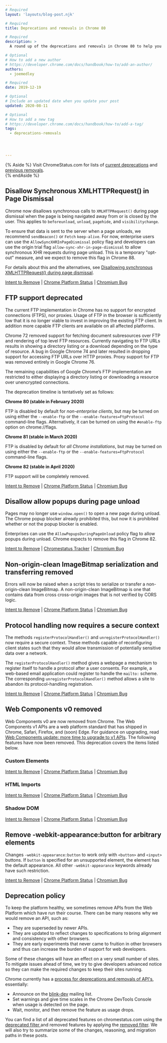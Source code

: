 ```yaml
---
# Required
layout: 'layouts/blog-post.njk'

# Required
title: Deprecations and removals in Chrome 80

# Required
description: >
  A round up of the deprecations and removals in Chrome 80 to help you plan.

# Optional
# How to add a new author
# https://developer.chrome.com/docs/handbook/how-to/add-an-author/
authors:
  - joemedley

# Required
date: 2019-12-19

# Optional
# Include an updated date when you update your post
updated: 2020-08-11

# Optional
# How to add a new tag
# https://developer.chrome.com/docs/handbook/how-to/add-a-tag/
tags:
  - deprecations-removals




---
```


{% Aside %}
Visit ChromeStatus.com for lists of 
<a href="https://www.chromestatus.com/features#browsers.chrome.status%3A%22Deprecated%22">current deprecations</a>
and <a href="https://www.chromestatus.com/features#browsers.chrome.status:%22Removed%22">previous removals</a>.  
{% endAside %}

## Disallow Synchronous XMLHTTPRequest&#40;) in Page Dismissal

Chrome now disallows synchronous calls to `XMLHTTPRequest()` during page
dismissal when the page is being navigated away from or is closed by the user.
This applies to `beforeunload`, `unload`, `pagehide`, and `visibilitychange`.

To ensure that data is sent to the server when a page unloads, we recommend
`sendBeacon()` or `Fetch` `keep-alive`. For now, enterprise users can use the
`AllowSyncXHRInPageDismissal` policy flag and developers can use the origin
trial flag `allow-sync-xhr-in-page-dismissal` to allow synchronous XHR requests
during page unload. This is a temporary "opt-out" measure, and we expect to
remove this flag in Chrome 88. 

For details about this and the alternatives, see [Disallowing synchronous XMLHTTPRequest&#40;) during page dismissal]().

[Intent to Remove](https://groups.google.com/a/chromium.org/d/topic/blink-dev/cCWNIXB4dzY/discussion) &#124;
[Chrome Platform Status](https://www.chromestatus.com/feature/4664843055398912) &#124;
[Chromium Bug](https://crbug.com/827324)


## FTP support deprecated

The current FTP implementation in Chrome has no support for encrypted
connections (FTPS), nor proxies. Usage of FTP in the browser is sufficiently low
that it is no longer viable to invest in improving the existing FTP client. In
addition more capable FTP clients are available on all affected platforms.

Chrome 72 removed support for fetching document subresources over FTP and
rendering of top level FTP resources. Currently navigating to FTP URLs results
in showing a directory listing or a download depending on the type of resource.
A bug in Google Chrome 74 and later resulted in dropping support for accessing
FTP URLs over HTTP proxies. Proxy support for FTP was removed entirely in Google
Chrome 76.

The remaining capabilities of Google Chrome’s FTP implementation are restricted
to either displaying a directory listing or downloading a resource over
unencrypted connections. 

The deprecation timeline is tentatively set as follows:

**Chrome 80 (stable in February 2020)**

FTP is disabled by default for *non-enterprise clients*, but may be turned on
using either the `--enable-ftp` or the `--enable-features=FtpProtocol`
command-line flags. Alternatively, it can be turned on using the `#enable-ftp`
option on chrome://flags.

**Chrome 81 (stable in March 2020)**

FTP is disabled by default for *all Chrome installations*, but may be turned on
using either the `--enable-ftp` or the `--enable-features=FtpProtocol`
command-line flags.

**Chrome 82 (stable in April 2020)**

FTP support will be completely removed.

[Intent to Remove](https://groups.google.com/a/chromium.org/d/topic/blink-dev/e1hkwUL4p3w/discussion) &#124;
[Chrome Platform Status](https://www.chromestatus.com/feature/6246151319715840) &#124;
[Chromium Bug](https://crbug.com/333943)

## Disallow allow popups during page unload

Pages may no longer use `window.open()` to open a new page during unload. The
Chrome popup blocker already prohibited this, but now it is prohibited whether
or not the popup blocker is enabled. 

Enterprises can use the `AllowPopupsDuringPageUnload` policy flag to allow
popups during unload. Chrome expects to remove this flag in Chrome 82.

[Intent to Remove](https://groups.google.com/a/chromium.org/d/topic/blink-dev/MkA0A1YKSw4/discussion) &#124;
[Chromestatus Tracker](https://www.chromestatus.com/feature/5989473649164288) &#124;
[Chromium Bug](https://crbug.com/844455)

## Non-origin-clean ImageBitmap serialization and transferring removed

Errors will now be raised when a script tries to serialize or transfer a
non-origin-clean ImageBitmap. A non-origin-clean ImageBitmap is one that
contains data from cross cross-origin images that is not verified by CORS logic.

[Intent to Remove](https://groups.google.com/a/chromium.org/d/topic/blink-dev/Z1XdYf6SjDU/discussion) &#124;
[Chrome Platform Status](https://www.chromestatus.com/feature/5728790883860480) &#124;
[Chromium Bug](https://crbug.com/1013087)

## Protocol handling now requires a secure context

The methods `registerProtocolHandler()` and `unregisterProtocolHandler()` now
require a secure context. These methods capable of reconfiguring client states
such that they would allow transmission of potentially sensitive data over a
network. 

The `registerProtocolHandler()` method gives a webpage a mechanism to register
itself to handle a protocol after a user consents. For example, a web-based
email application could register to handle the `mailto:` scheme. The corresponding
`unregisterProtocolHandler()` method allows a site to abandon its
protocol-handling registration.

[Intent to Remove](https://groups.google.com/a/chromium.org/d/topic/blink-dev/1AOWqzgFQiw/discussion) &#124;
[Chrome Platform Status](https://www.chromestatus.com/feature/5756636801007616) &#124;
[Chromium Bug](https://crbug.com/882284)

## Web Components v0 removed

Web Components v0 are now removed from Chrome. The Web Components v1 APIs are a
web platform standard that has shipped in Chrome, Safari, Firefox, and (soon)
Edge. For guidance on upgrading, read [Web Components update: more time to
upgrade to v1 APIs](https://developers.google.com/web/updates/2019/07/web-components-time-to-upgrade). The
following features have now been removed. This deprecation covers the items
listed below.

### Custom Elements

[Intent to Remove](https://groups.google.com/a/chromium.org/d/topic/blink-dev/h-JwMiPUnuU/discussion) &#124;
[Chrome Platform Status](https://www.chromestatus.com/feature/4642138092470272) &#124;
[Chromium Bug](http://crbug.com/180965)


### HTML Imports

[Intent to Remove](https://groups.google.com/a/chromium.org/d/topic/blink-dev/h-JwMiPUnuU/discussion) &#124;
[Chrome Platform Status](https://www.chromestatus.com/feature/5144752345317376) &#124;
[Chromium Bug](http://crbug.com/240592)


### Shadow DOM

[Intent to Remove](https://groups.google.com/a/chromium.org/d/topic/blink-dev/h-JwMiPUnuU/discussion) &#124;
[Chrome Platform Status](https://www.chromestatus.com/feature/4507242028072960) &#124;
[Chromium Bug](http://crbug.com/336121)


## Remove -webkit-appearance:button for arbitrary elements

Changes `-webkit-appearance:button` to work only with `<button>` and `<input>`
buttons. If `button` is specified for an unsupported element, the element has
the default appearance. All other `-webkit-appearance` keywords already have
such restriction. 

[Intent to Remove](https://groups.google.com/a/chromium.org/d/topic/blink-dev/QFXFzfQtlKk/discussion) &#124;
[Chrome Platform Status](https://www.chromestatus.com/feature/4867142128238592) &#124;
[Chromium Bug](https://bugs.chromium.org/p/chromium/issues/detail?id=981720)


## Deprecation policy


To keep the platform healthy, we sometimes remove APIs from the Web Platform which have run their course. There can be many reasons why we would remove an
API, such as:

- They are superseded by newer APIs.
- They are updated to reflect changes to specifications to bring alignment and consistency with other browsers.
- They are early experiments that never came to fruition in other browsers and thus can increase the burden of support for web developers.


Some of these changes will have an effect on a very small number of sites. To mitigate issues ahead of time, we try to give developers advanced notice so they can make the required changes to keep their sites running.

Chrome currently has a <a href="http://www.chromium.org/blink#TOC-Launch-Process:-Deprecation"> process for deprecations and removals of API's</a>, essentially:


- Announce on the <a href="https://groups.google.com/a/chromium.org/forum/#!forum/blink-dev">blink-dev</a> mailing list.
- Set warnings and give time scales in the Chrome DevTools Console when usage is detected on the page.
- Wait, monitor, and then remove the feature as usage drops.
 


You can find a list of all deprecated features on chromestatus.com using the <a href="https://www.chromestatus.com/features#deprecated"> deprecated filter </a> and removed features by applying the <a href="https://www.chromestatus.com/features#removed">removed filter</a>. We will also try to summarize some of the changes, reasoning, and migration paths in these posts.
